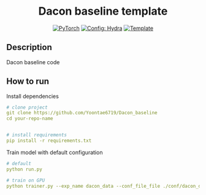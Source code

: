 
<div align="center">

# Dacon baseline template

<a href="https://pytorch.org/get-started/locally/"><img alt="PyTorch" src="https://img.shields.io/badge/PyTorch-ee4c2c?logo=pytorch&logoColor=white"></a>
<a href="https://hydra.cc/"><img alt="Config: Hydra" src="https://img.shields.io/badge/Config-Hydra-89b8cd"></a>
<a href="https://github.com/ashleve/lightning-hydra-template"><img alt="Template" src="https://img.shields.io/badge/-Lightning--Hydra--Template-017F2F?style=flat&logo=github&labelColor=gray"></a><br>

</div>

## Description
Dacon baseline code

## How to run
Install dependencies
```yaml
# clone project
git clone https://github.com/Yoontae6719/Dacon_baseline
cd your-repo-name


# install requirements
pip install -r requirements.txt
```

Train model with default configuration
```yaml
# default
python run.py

# train on GPU
python trainer.py --exp_name dacon_data --conf_file_file ./conf/dacon_data.yaml -seed 20205289


